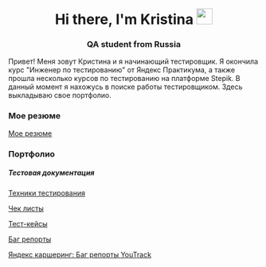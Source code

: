 <h1 align="center">Hi there, I'm Kristina
<img src="https://github.com/blackcater/blackcater/raw/main/images/Hi.gif" height="32"/></h1>
<h3 align="center">QA student from Russia</h3>
<p>Привет! Меня зовут Кристина и я начинающий тестировщик. Я окончила курс "Инженер по тестированию" от Яндекс Практикума, а также прошла несколько курсов по тестированию на платформе Stepik. В данный момент я нахожусь в поиске работы тестировщиком. Здесь выкладываю свое портфолио. </p>
<h3>Мое резюме</h3>
<p><a href="https://spb.hh.ru/resume/c05d57e7ff0ccb08e50039ed1f45797031466b">Мое резюме</a></p>
<h3>Портфолио</h3>
<h5>Тестовая документация</h5>
<p><a href="https://docs.google.com/spreadsheets/d/1BnpCVM0_kungm1fayrP86nz-LmFlIe4UCOcThpaq9q4/edit?usp=sharing">Техники тестирования</a></p>
<p><a href="https://docs.google.com/spreadsheets/d/18ly02ZycnZGOZR6Ex9GROQ6Vccsfqf5ntEAmk-dB3D0/edit?usp=sharing">Чек листы</a></p>
<p><a href="https://docs.google.com/spreadsheets/d/14RSJvijKodK_w-DSXof5n-9JIeyOfXKCd-l9Cl0eBDg/edit?usp=sharing">Тест-кейсы</a></p>
<p><a href="https://docs.google.com/spreadsheets/d/1C1J4TpLuv_4Wh9d-C1drFGHa9O4w-WI_4UkYJEUrQXE/edit?usp=sharing">Баг репорты</a></p>
<p><a href="https://kirnitskaiakir.youtrack.cloud/issues?q=%D1%82%D0%B5%D0%B3:%20%7BYandex%20Carshering%7D">Яндекс каршеринг: Баг репорты YouTrack</a></p>
